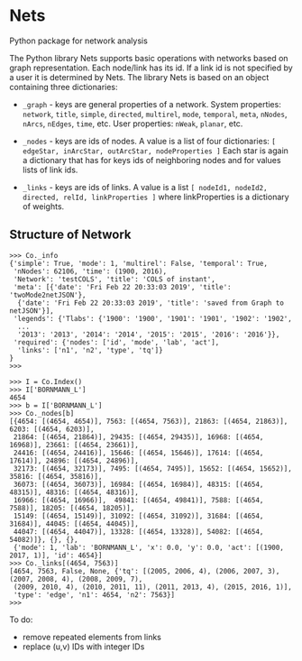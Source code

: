 # Nets
Python package for network analysis

The Python library Nets supports basic operations with networks
based on graph representation. Each node/link has its id. If a link id
is not specified by a user it is determined by Nets.
The library Nets is based on an object containing three dictionaries:

  - `_graph` - keys are general properties of a network. System
properties: `network`, `title`, `simple`, `directed`, `multirel`,
`mode`, `temporal`, `meta`, `nNodes`, `nArcs`, `nEdges`, `time`, etc.
User properties: `nWeak`, `planar`, etc.

  - `_nodes` - keys are ids of nodes. A value is a list of four
dictionaries:
`[ edgeStar, inArcStar, outArcStar, nodeProperties ]`
Each star is again a dictionary that has for keys ids of
neighboring nodes and for values lists of link ids.

  - `_links` - keys are ids of links. A value is a list
`[ nodeId1, nodeId2, directed, relId, linkProperties ]`
where linkProperties is a dictionary of weights.
## Structure of Network

```
>>> Co._info
{'simple': True, 'mode': 1, 'multirel': False, 'temporal': True, 
 'nNodes': 62106, 'time': (1900, 2016),
 'Network': 'testCOLS', 'title': 'COLS of instant', 
 'meta': [{'date': 'Fri Feb 22 20:33:03 2019', 'title': 'twoMode2netJSON'},
  {'date': 'Fri Feb 22 20:33:03 2019', 'title': 'saved from Graph to netJSON'}],
 'legends': {'Tlabs': {'1900': '1900', '1901': '1901', '1902': '1902', 
  ...
  '2013': '2013', '2014': '2014', '2015': '2015', '2016': '2016'}},
 'required': {'nodes': ['id', 'mode', 'lab', 'act'], 
  'links': ['n1', 'n2', 'type', 'tq']}
}
>>>  
```

```
>>> I = Co.Index()
>>> I['BORNMANN_L']
4654
>>> b = I['BORNMANN_L']
>>> Co._nodes[b]
[{4654: [(4654, 4654)], 7563: [(4654, 7563)], 21863: [(4654, 21863)], 6203: [(4654, 6203)], 
 21864: [(4654, 21864)], 29435: [(4654, 29435)], 16968: [(4654, 16968)], 23661: [(4654, 23661)],
 24416: [(4654, 24416)], 15646: [(4654, 15646)], 17614: [(4654, 17614)], 24896: [(4654, 24896)], 
 32173: [(4654, 32173)], 7495: [(4654, 7495)], 15652: [(4654, 15652)], 35816: [(4654, 35816)], 
 36073: [(4654, 36073)], 16984: [(4654, 16984)], 48315: [(4654, 48315)], 48316: [(4654, 48316)], 
 16966: [(4654, 16966)],  49841: [(4654, 49841)], 7588: [(4654, 7588)], 18205: [(4654, 18205)], 
 15149: [(4654, 15149)], 31092: [(4654, 31092)], 31684: [(4654, 31684)], 44045: [(4654, 44045)], 
 44047: [(4654, 44047)], 13328: [(4654, 13328)], 54082: [(4654, 54082)]}, {}, {},
 {'mode': 1, 'lab': 'BORNMANN_L', 'x': 0.0, 'y': 0.0, 'act': [(1900, 2017, 1)], 'id': 4654}]
>>> Co._links[(4654, 7563)]
[4654, 7563, False, None, {'tq': [(2005, 2006, 4), (2006, 2007, 3), (2007, 2008, 4), (2008, 2009, 7),
 (2009, 2010, 4), (2010, 2011, 11), (2011, 2013, 4), (2015, 2016, 1)],
 'type': 'edge', 'n1': 4654, 'n2': 7563}]
>>> 
```
To do:
  - remove repeated elements from links
  - replace (u,v) IDs with integer IDs
